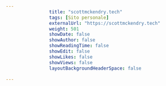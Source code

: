 ```yaml
---
                title: "scottmckendry.tech"
                tags: [Sito personale]
                externalUrl: "https://scottmckendry.tech"
                weight: 501
                showDate: false
                showAuthor: false
                showReadingTime: false
                showEdit: false
                showLikes: false
                showViews: false
                layoutBackgroundHeaderSpace: false
                
---
```


